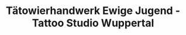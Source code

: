 ---
title: "Tätowierhandwerk Ewige Jugend - Tattoo Studio Wuppertal"
url: /wuppertal/taetowierhandwerk-ewige-jugend-tattoo-studio-wuppertal/
shop: Tattoo
---